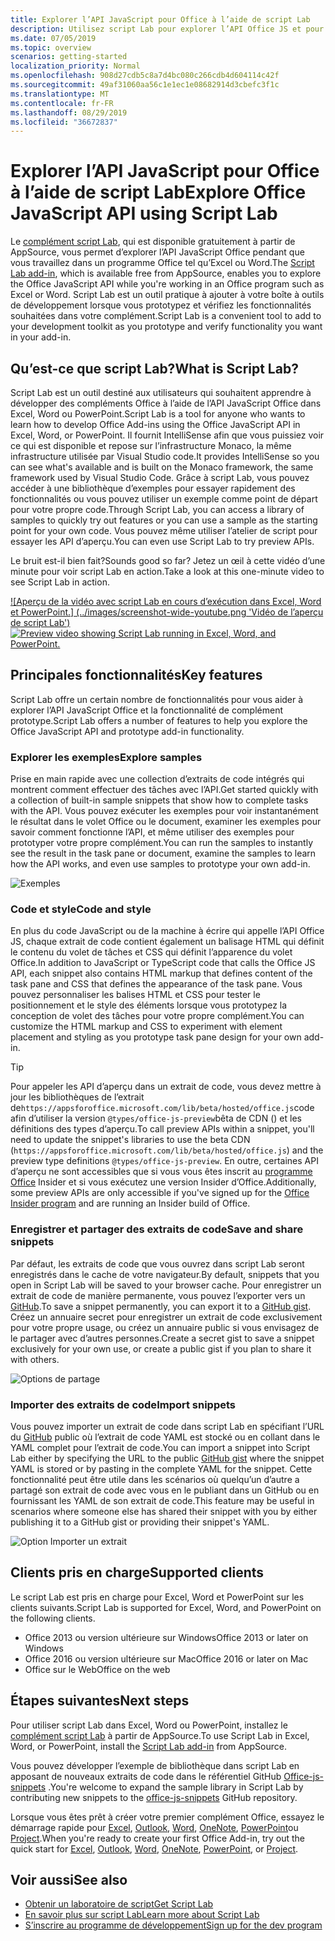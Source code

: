 ```yaml
---
title: Explorer l’API JavaScript pour Office à l’aide de script Lab
description: Utilisez script Lab pour explorer l’API Office JS et pour prototyper les fonctionnalités.
ms.date: 07/05/2019
ms.topic: overview
scenarios: getting-started
localization_priority: Normal
ms.openlocfilehash: 908d27cdb5c8a7d4bc080c266cdb4d604114c42f
ms.sourcegitcommit: 49af31060aa56c1e1ec1e08682914d3cbefc3f1c
ms.translationtype: MT
ms.contentlocale: fr-FR
ms.lasthandoff: 08/29/2019
ms.locfileid: "36672837"
---
```

# <a name="explore-office-javascript-api-using-script-lab"></a><span data-ttu-id="28c49-103">Explorer l’API JavaScript pour Office à l’aide de script Lab</span><span class="sxs-lookup"><span data-stu-id="28c49-103">Explore Office JavaScript API using Script Lab</span></span>

<span data-ttu-id="28c49-104">Le [complément script Lab](https://appsource.microsoft.com/product/office/WA104380862), qui est disponible gratuitement à partir de AppSource, vous permet d’explorer l’API JavaScript Office pendant que vous travaillez dans un programme Office tel qu’Excel ou Word.</span><span class="sxs-lookup"><span data-stu-id="28c49-104">The [Script Lab add-in](https://appsource.microsoft.com/product/office/WA104380862), which is available free from AppSource, enables you to explore the Office JavaScript API while you're working in an Office program such as Excel or Word.</span></span> <span data-ttu-id="28c49-105">Script Lab est un outil pratique à ajouter à votre boîte à outils de développement lorsque vous prototypez et vérifiez les fonctionnalités souhaitées dans votre complément.</span><span class="sxs-lookup"><span data-stu-id="28c49-105">Script Lab is a convenient tool to add to your development toolkit as you prototype and verify functionality you want in your add-in.</span></span>

## <a name="what-is-script-lab"></a><span data-ttu-id="28c49-106">Qu’est-ce que script Lab?</span><span class="sxs-lookup"><span data-stu-id="28c49-106">What is Script Lab?</span></span>

<span data-ttu-id="28c49-107">Script Lab est un outil destiné aux utilisateurs qui souhaitent apprendre à développer des compléments Office à l’aide de l’API JavaScript Office dans Excel, Word ou PowerPoint.</span><span class="sxs-lookup"><span data-stu-id="28c49-107">Script Lab is a tool for anyone who wants to learn how to develop Office Add-ins using the Office JavaScript API in Excel, Word, or PowerPoint.</span></span> <span data-ttu-id="28c49-108">Il fournit IntelliSense afin que vous puissiez voir ce qui est disponible et repose sur l’infrastructure Monaco, la même infrastructure utilisée par Visual Studio code.</span><span class="sxs-lookup"><span data-stu-id="28c49-108">It provides IntelliSense so you can see what's available and is built on the Monaco framework, the same framework used by Visual Studio Code.</span></span> <span data-ttu-id="28c49-109">Grâce à script Lab, vous pouvez accéder à une bibliothèque d’exemples pour essayer rapidement des fonctionnalités ou vous pouvez utiliser un exemple comme point de départ pour votre propre code.</span><span class="sxs-lookup"><span data-stu-id="28c49-109">Through Script Lab, you can access a library of samples to quickly try out features or you can use a sample as the starting point for your own code.</span></span> <span data-ttu-id="28c49-110">Vous pouvez même utiliser l’atelier de script pour essayer les API d’aperçu.</span><span class="sxs-lookup"><span data-stu-id="28c49-110">You can even use Script Lab to try preview APIs.</span></span>

<span data-ttu-id="28c49-111">Le bruit est-il bien fait?</span><span class="sxs-lookup"><span data-stu-id="28c49-111">Sounds good so far?</span></span> <span data-ttu-id="28c49-112">Jetez un œil à cette vidéo d’une minute pour voir script Lab en action.</span><span class="sxs-lookup"><span data-stu-id="28c49-112">Take a look at this one-minute video to see Script Lab in action.</span></span>

<span data-ttu-id="28c49-113">[![Aperçu de la vidéo avec script Lab en cours d’exécution dans Excel, Word et PowerPoint.] (../images/screenshot-wide-youtube.png 'Vidéo de l’aperçu de script Lab')](https://aka.ms/scriptlabvideo)</span><span class="sxs-lookup"><span data-stu-id="28c49-113">[![Preview video showing Script Lab running in Excel, Word, and PowerPoint.](../images/screenshot-wide-youtube.png 'Script Lab preview video')](https://aka.ms/scriptlabvideo)</span></span>

## <a name="key-features"></a><span data-ttu-id="28c49-114">Principales fonctionnalités</span><span class="sxs-lookup"><span data-stu-id="28c49-114">Key features</span></span>

<span data-ttu-id="28c49-115">Script Lab offre un certain nombre de fonctionnalités pour vous aider à explorer l’API JavaScript Office et la fonctionnalité de complément prototype.</span><span class="sxs-lookup"><span data-stu-id="28c49-115">Script Lab offers a number of features to help you explore the Office JavaScript API and prototype add-in functionality.</span></span>

### <a name="explore-samples"></a><span data-ttu-id="28c49-116">Explorer les exemples</span><span class="sxs-lookup"><span data-stu-id="28c49-116">Explore samples</span></span>

<span data-ttu-id="28c49-117">Prise en main rapide avec une collection d’extraits de code intégrés qui montrent comment effectuer des tâches avec l’API.</span><span class="sxs-lookup"><span data-stu-id="28c49-117">Get started quickly with a collection of built-in sample snippets that show how to complete tasks with the API.</span></span> <span data-ttu-id="28c49-118">Vous pouvez exécuter les exemples pour voir instantanément le résultat dans le volet Office ou le document, examiner les exemples pour savoir comment fonctionne l’API, et même utiliser des exemples pour prototyper votre propre complément.</span><span class="sxs-lookup"><span data-stu-id="28c49-118">You can run the samples to instantly see the result in the task pane or document, examine the samples to learn how the API works, and even use samples to prototype your own add-in.</span></span>

![Exemples](../images/script-lab-samples.jpg)

### <a name="code-and-style"></a><span data-ttu-id="28c49-120">Code et style</span><span class="sxs-lookup"><span data-stu-id="28c49-120">Code and style</span></span>

<span data-ttu-id="28c49-121">En plus du code JavaScript ou de la machine à écrire qui appelle l’API Office JS, chaque extrait de code contient également un balisage HTML qui définit le contenu du volet de tâches et CSS qui définit l’apparence du volet Office.</span><span class="sxs-lookup"><span data-stu-id="28c49-121">In addition to JavaScript or TypeScript code that calls the Office JS API, each snippet also contains HTML markup that defines content of the task pane and CSS that defines the appearance of the task pane.</span></span> <span data-ttu-id="28c49-122">Vous pouvez personnaliser les balises HTML et CSS pour tester le positionnement et le style des éléments lorsque vous prototypez la conception de volet des tâches pour votre propre complément.</span><span class="sxs-lookup"><span data-stu-id="28c49-122">You can customize the HTML markup and CSS to experiment with element placement and styling as you prototype task pane design for your own add-in.</span></span>

> [!TIP]
> <span data-ttu-id="28c49-123">Pour appeler les API d’aperçu dans un extrait de code, vous devez mettre à jour les bibliothèques de l’extrait de`https://appsforoffice.microsoft.com/lib/beta/hosted/office.js`code afin d’utiliser la version `@types/office-js-preview`bêta de CDN () et les définitions des types d’aperçu.</span><span class="sxs-lookup"><span data-stu-id="28c49-123">To call preview APIs within a snippet, you'll need to update the snippet's libraries to use the beta CDN (`https://appsforoffice.microsoft.com/lib/beta/hosted/office.js`) and the preview type definitions `@types/office-js-preview`.</span></span> <span data-ttu-id="28c49-124">En outre, certaines API d’aperçu ne sont accessibles que si vous vous êtes inscrit au [programme Office](https://products.office.com/office-insider) Insider et si vous exécutez une version Insider d’Office.</span><span class="sxs-lookup"><span data-stu-id="28c49-124">Additionally, some preview APIs are only accessible if you've signed up for the [Office Insider program](https://products.office.com/office-insider) and are running an Insider build of Office.</span></span>

### <a name="save-and-share-snippets"></a><span data-ttu-id="28c49-125">Enregistrer et partager des extraits de code</span><span class="sxs-lookup"><span data-stu-id="28c49-125">Save and share snippets</span></span>

<span data-ttu-id="28c49-126">Par défaut, les extraits de code que vous ouvrez dans script Lab seront enregistrés dans le cache de votre navigateur.</span><span class="sxs-lookup"><span data-stu-id="28c49-126">By default, snippets that you open in Script Lab will be saved to your browser cache.</span></span> <span data-ttu-id="28c49-127">Pour enregistrer un extrait de code de manière permanente, vous pouvez l’exporter vers un [GitHub](https://gist.github.com).</span><span class="sxs-lookup"><span data-stu-id="28c49-127">To save a snippet permanently, you can export it to a [GitHub gist](https://gist.github.com).</span></span> <span data-ttu-id="28c49-128">Créez un annuaire secret pour enregistrer un extrait de code exclusivement pour votre propre usage, ou créez un annuaire public si vous envisagez de le partager avec d’autres personnes.</span><span class="sxs-lookup"><span data-stu-id="28c49-128">Create a secret gist to save a snippet exclusively for your own use, or create a public gist if you plan to share it with others.</span></span>

![Options de partage](../images/script-lab-share.jpg)

### <a name="import-snippets"></a><span data-ttu-id="28c49-130">Importer des extraits de code</span><span class="sxs-lookup"><span data-stu-id="28c49-130">Import snippets</span></span>

<span data-ttu-id="28c49-131">Vous pouvez importer un extrait de code dans script Lab en spécifiant l’URL du [GitHub](https://gist.github.com) public où l’extrait de code YAML est stocké ou en collant dans le YAML complet pour l’extrait de code.</span><span class="sxs-lookup"><span data-stu-id="28c49-131">You can import a snippet into Script Lab either by specifying the URL to the public [GitHub gist](https://gist.github.com) where the snippet YAML is stored or by pasting in the complete YAML for the snippet.</span></span> <span data-ttu-id="28c49-132">Cette fonctionnalité peut être utile dans les scénarios où quelqu’un d’autre a partagé son extrait de code avec vous en le publiant dans un GitHub ou en fournissant les YAML de son extrait de code.</span><span class="sxs-lookup"><span data-stu-id="28c49-132">This feature may be useful in scenarios where someone else has shared their snippet with you by either publishing it to a GitHub gist or providing their snippet's YAML.</span></span>

![Option Importer un extrait](../images/script-lab-import-snippet.jpg)

## <a name="supported-clients"></a><span data-ttu-id="28c49-134">Clients pris en charge</span><span class="sxs-lookup"><span data-stu-id="28c49-134">Supported clients</span></span>

<span data-ttu-id="28c49-135">Le script Lab est pris en charge pour Excel, Word et PowerPoint sur les clients suivants.</span><span class="sxs-lookup"><span data-stu-id="28c49-135">Script Lab is supported for Excel, Word, and PowerPoint on the following clients.</span></span>

- <span data-ttu-id="28c49-136">Office 2013 ou version ultérieure sur Windows</span><span class="sxs-lookup"><span data-stu-id="28c49-136">Office 2013 or later on Windows</span></span>
- <span data-ttu-id="28c49-137">Office 2016 ou version ultérieure sur Mac</span><span class="sxs-lookup"><span data-stu-id="28c49-137">Office 2016 or later on Mac</span></span>
- <span data-ttu-id="28c49-138">Office sur le Web</span><span class="sxs-lookup"><span data-stu-id="28c49-138">Office on the web</span></span>

## <a name="next-steps"></a><span data-ttu-id="28c49-139">Étapes suivantes</span><span class="sxs-lookup"><span data-stu-id="28c49-139">Next steps</span></span>

<span data-ttu-id="28c49-140">Pour utiliser script Lab dans Excel, Word ou PowerPoint, installez le [complément script Lab](https://appsource.microsoft.com/product/office/WA104380862) à partir de AppSource.</span><span class="sxs-lookup"><span data-stu-id="28c49-140">To use Script Lab in Excel, Word, or PowerPoint, install the [Script Lab add-in](https://appsource.microsoft.com/product/office/WA104380862) from AppSource.</span></span> 

<span data-ttu-id="28c49-141">Vous pouvez développer l’exemple de bibliothèque dans script Lab en apposant de nouveaux extraits de code dans le référentiel GitHub [Office-js-snippets](https://github.com/OfficeDev/office-js-snippets#office-js-snippets) .</span><span class="sxs-lookup"><span data-stu-id="28c49-141">You're welcome to expand the sample library in Script Lab by contributing new snippets to the [office-js-snippets](https://github.com/OfficeDev/office-js-snippets#office-js-snippets) GitHub repository.</span></span>

<span data-ttu-id="28c49-142">Lorsque vous êtes prêt à créer votre premier complément Office, essayez le démarrage rapide pour [Excel](../quickstarts/excel-quickstart-jquery.md), [Outlook](/outlook/add-ins/quick-start?context=office/dev/add-ins/context), [Word](../quickstarts/word-quickstart.md), [OneNote](../quickstarts/onenote-quickstart.md), [PowerPoint](../quickstarts/powerpoint-quickstart.md)ou [Project](../quickstarts/project-quickstart.md).</span><span class="sxs-lookup"><span data-stu-id="28c49-142">When you're ready to create your first Office Add-in, try out the quick start for [Excel](../quickstarts/excel-quickstart-jquery.md), [Outlook](/outlook/add-ins/quick-start?context=office/dev/add-ins/context), [Word](../quickstarts/word-quickstart.md), [OneNote](../quickstarts/onenote-quickstart.md), [PowerPoint](../quickstarts/powerpoint-quickstart.md), or [Project](../quickstarts/project-quickstart.md).</span></span>

## <a name="see-also"></a><span data-ttu-id="28c49-143">Voir aussi</span><span class="sxs-lookup"><span data-stu-id="28c49-143">See also</span></span>

- [<span data-ttu-id="28c49-144">Obtenir un laboratoire de script</span><span class="sxs-lookup"><span data-stu-id="28c49-144">Get Script Lab</span></span>](https://appsource.microsoft.com/product/office/WA104380862)
- [<span data-ttu-id="28c49-145">En savoir plus sur script Lab</span><span class="sxs-lookup"><span data-stu-id="28c49-145">Learn more about Script Lab</span></span>](https://github.com/OfficeDev/script-lab#script-lab-a-microsoft-garage-project)
- [<span data-ttu-id="28c49-146">S’inscrire au programme de développement</span><span class="sxs-lookup"><span data-stu-id="28c49-146">Sign up for the dev program</span></span>](https://developer.microsoft.com/office/dev-program)
